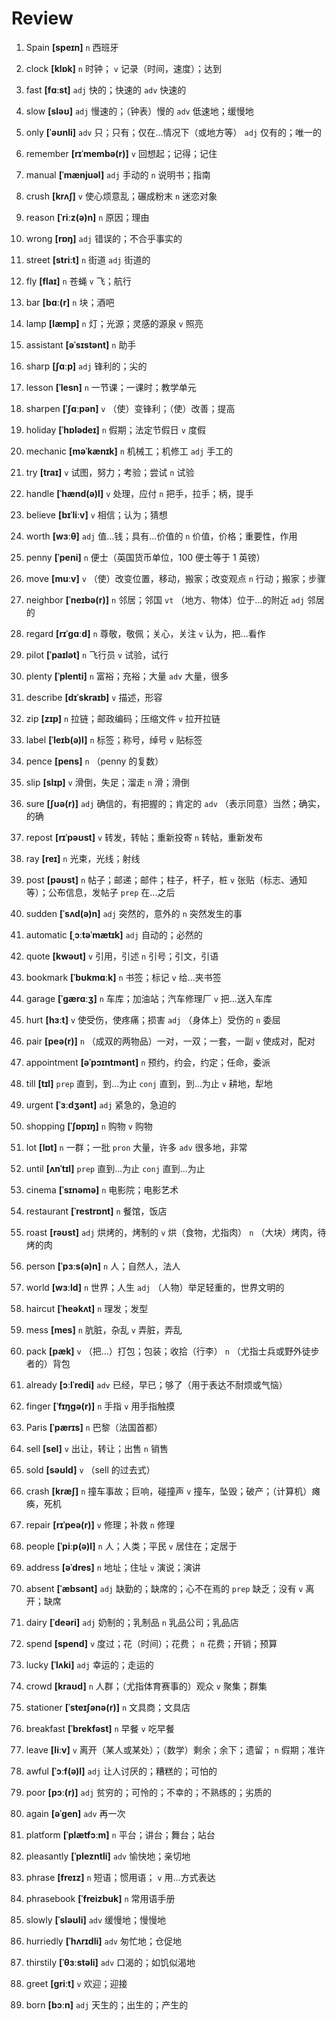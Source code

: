 # Review

1. Spain **[speɪn]** `n` 西班牙

2. clock **[klɒk]** `n` 时钟； `v` 记录（时间，速度）；达到

3. fast **[fɑːst]** `adj` 快的；快速的 `adv` 快速的

4. slow **[sləʊ]** `adj` 慢速的；（钟表）慢的 `adv` 低速地；缓慢地

5. only **[ˈəʊnli]** `adv` 只；只有；仅在...情况下（或地方等） `adj` 仅有的；唯一的

6. remember **[rɪˈmembə(r)]** `v` 回想起；记得；记住

7. manual **[ˈmænjuəl]** `adj` 手动的 `n` 说明书；指南

8. crush **[krʌʃ]** `v` 使心烦意乱；碾成粉末 `n` 迷恋对象

9. reason **[ˈriːz(ə)n]** `n` 原因；理由

10. wrong **[rɒŋ]** `adj` 错误的；不合乎事实的

11. street **[striːt]** `n` 街道 `adj` 街道的

12. fly **[flaɪ]** `n` 苍蝇 `v` 飞；航行

13. bar **[bɑː(r]** `n` 块；酒吧

14. lamp **[læmp]** `n` 灯；光源；灵感的源泉 `v` 照亮

15. assistant **[əˈsɪstənt]** `n` 助手

16. sharp **[ʃɑːp]** `adj` 锋利的；尖的

17. lesson **[ˈlesn]** `n` 一节课；一课时；教学单元

18. sharpen **[ˈʃɑːpən]** `v` （使）变锋利；（使）改善；提高

19. holiday **[ˈhɒlədeɪ]** `n` 假期；法定节假日 `v` 度假

20. mechanic **[məˈkænɪk]** `n` 机械工；机修工 `adj` 手工的

21. try **[traɪ]** `v` 试图，努力；考验；尝试 `n` 试验

22. handle **[ˈhænd(ə)l]** `v` 处理，应付 `n` 把手，拉手；柄，提手

23. believe **[bɪˈliːv]** `v` 相信；认为；猜想

24. worth **[wɜːθ]** `adj` 值...钱；具有...价值的 `n` 价值，价格；重要性，作用

25. penny **[ˈpeni]** `n` 便士（英国货币单位，100 便士等于 1 英镑）

26. move **[muːv]** `v` （使）改变位置，移动，搬家；改变观点 `n` 行动；搬家；步骤

27. neighbor **[ˈneɪbə(r)]** `n` 邻居；邻国 `vt` （地方、物体）位于...的附近 `adj` 邻居的

28. regard **[rɪˈɡɑːd]** `n` 尊敬，敬佩；关心，关注 `v` 认为，把...看作

29. pilot **[ˈpaɪlət]** `n` 飞行员 `v` 试验，试行

30. plenty **[ˈplenti]** `n` 富裕；充裕；大量 `adv` 大量，很多

31. describe **[dɪˈskraɪb]** `v` 描述，形容

32. zip **[zɪp]** `n` 拉链；邮政编码；压缩文件 `v` 拉开拉链

33. label **[ˈleɪb(ə)l]** `n` 标签；称号，绰号 `v` 贴标签

34. pence **[pens]** `n` （penny 的复数）

35. slip **[slɪp]** `v` 滑倒，失足；溜走 `n` 滑；滑倒

36. sure **[ʃʊə(r)]** `adj` 确信的，有把握的；肯定的 `adv` （表示同意）当然；确实，的确

37. repost **[rɪˈpəʊst]** `v` 转发，转帖；重新投寄 `n` 转帖，重新发布

38. ray **[reɪ]** `n` 光束，光线；射线

39. post **[pəʊst]** `n` 帖子；邮递；邮件；柱子，杆子，桩 `v` 张贴（标志、通知等）；公布信息，发帖子 `prep` 在...之后

40. sudden **[ˈsʌd(ə)n]** `adj` 突然的，意外的 `n` 突然发生的事

41. automatic **[ˌɔːtəˈmætɪk]** `adj` 自动的；必然的

42. quote **[kwəʊt]** `v` 引用，引述 `n` 引号；引文，引语

43. bookmark **[ˈbʊkmɑːk]** `n` 书签；标记 `v` 给...夹书签

44. garage **[ˈɡærɑːʒ]** `n` 车库；加油站；汽车修理厂 `v` 把...送入车库

45. hurt **[hɜːt]** `v` 使受伤，使疼痛；损害 `adj` （身体上）受伤的 `n` 委屈

46. pair **[peə(r)]** `n` （成双的两物品）一对，一双；一套，一副 `v` 使成对，配对

47. appointment **[əˈpɔɪntmənt]** `n` 预约，约会，约定；任命，委派

48. till **[tɪl]** `prep` 直到，到...为止 `conj` 直到，到...为止 `v` 耕地，犁地

49. urgent **[ˈɜːdʒənt]** `adj` 紧急的，急迫的

50. shopping **[ˈʃɒpɪŋ]** `n` 购物 `v` 购物

51. lot **[lɒt]** `n` 一群；一批 `pron` 大量，许多 `adv` 很多地，非常

52. until **[ʌnˈtɪl]** `prep` 直到...为止 `conj` 直到...为止

53. cinema **[ˈsɪnəmə]** `n` 电影院；电影艺术

54. restaurant **[ˈrestrɒnt]** `n` 餐馆，饭店

55. roast **[rəʊst]** `adj` 烘烤的，烤制的 `v` 烘（食物，尤指肉） `n` （大块）烤肉，待烤的肉

56. person **[ˈpɜːs(ə)n]** `n` 人；自然人，法人

57. world **[wɜːld]** `n` 世界；人生 `adj` （人物）举足轻重的，世界文明的

58. haircut **[ˈheəkʌt]** `n` 理发；发型

59. mess **[mes]** `n` 肮脏，杂乱 `v` 弄脏，弄乱

60. pack **[pæk]** `v` （把...）打包；包装；收拾（行李） `n` （尤指士兵或野外徒步者的）背包

61. already **[ɔːlˈredi]** `adv` 已经，早已；够了（用于表达不耐烦或气恼）

62. finger **[ˈfɪŋɡə(r)]** `n` 手指 `v` 用手指触摸

63. Paris **[ˈpærɪs]** `n` 巴黎（法国首都）

64. sell **[sel]** `v` 出让，转让；出售 `n` 销售

65. sold **[səʊld]** `v` （sell 的过去式）

66. crash **[kræʃ]** `n` 撞车事故；巨响，碰撞声 `v` 撞车，坠毁；破产；（计算机）瘫痪，死机

67. repair **[rɪˈpeə(r)]** `v` 修理；补救 `n` 修理

68. people **[ˈpiːp(ə)l]** `n` 人；人类；平民 `v` 居住在；定居于

69. address **[əˈdres]** `n` 地址；住址 `v` 演说；演讲

70. absent **[ˈæbsənt]** `adj` 缺勤的；缺席的；心不在焉的 `prep` 缺乏；没有 `v` 离开；缺席

71. dairy **[ˈdeəri]** `adj` 奶制的；乳制品 `n` 乳品公司；乳品店

72. spend **[spend]** `v` 度过；花（时间）；花费； `n` 花费；开销；预算

73. lucky **[ˈlʌki]** `adj` 幸运的；走运的

74. crowd **[kraʊd]** `n` 人群；（尤指体育赛事的）观众 `v` 聚集；群集

75. stationer **[ˈsteɪʃənə(r)]** `n` 文具商；文具店

76. breakfast **[ˈbrekfəst]** `n` 早餐 `v` 吃早餐

77. leave **[liːv]** `v` 离开（某人或某处）；（数学）剩余；余下；遗留； `n` 假期；准许

78. awful **[ˈɔːf(ə)l]** `adj` 让人讨厌的；糟糕的；可怕的

79. poor **[pɔː(r)]** `adj` 贫穷的；可怜的；不幸的；不熟练的；劣质的

80. again **[əˈɡen]** `adv` 再一次

81. platform **[ˈplætfɔːm]** `n` 平台；讲台；舞台；站台

82. pleasantly **[ˈplezntli]** `adv` 愉快地；亲切地

83. phrase **[freɪz]** `n` 短语；惯用语； `v` 用...方式表达

84. phrasebook **[ˈfreizbuk]** `n` 常用语手册

85. slowly **[ˈsləʊli]** `adv` 缓慢地；慢慢地

86. hurriedly **[ˈhʌrɪdli]** `adv` 匆忙地；仓促地

87. thirstily **[ˈθɜːstəli]** `adv` 口渴的；如饥似渴地

88. greet **[ɡriːt]** `v` 欢迎；迎接

89. born **[bɔːn]** `adj` 天生的；出生的；产生的
